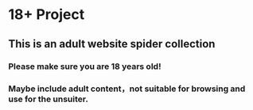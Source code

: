 # 18+ Project

## This is an adult website spider collection

### Please make sure you are 18 years old!

### Maybe include adult content，not suitable for browsing and use for the unsuiter.
